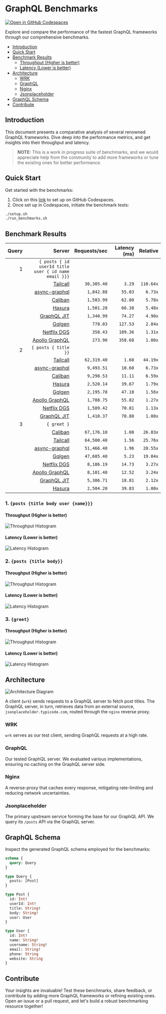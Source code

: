 # GraphQL Benchmarks <!-- omit from toc -->

[![Open in GitHub Codespaces](https://github.com/codespaces/badge.svg)](https://codespaces.new/tailcallhq/graphql-benchmarks)

Explore and compare the performance of the fastest GraphQL frameworks through our comprehensive benchmarks.

- [Introduction](#introduction)
- [Quick Start](#quick-start)
- [Benchmark Results](#benchmark-results)
  - [Throughput (Higher is better)](#throughput-higher-is-better)
  - [Latency (Lower is better)](#latency-lower-is-better)
- [Architecture](#architecture)
  - [WRK](#wrk)
  - [GraphQL](#graphql)
  - [Nginx](#nginx)
  - [Jsonplaceholder](#jsonplaceholder)
- [GraphQL Schema](#graphql-schema)
- [Contribute](#contribute)

[Tailcall]: https://github.com/tailcallhq/tailcall
[Gqlgen]: https://github.com/99designs/gqlgen
[Apollo GraphQL]: https://github.com/apollographql/apollo-server
[Netflix DGS]: https://github.com/netflix/dgs-framework
[Caliban]: https://github.com/ghostdogpr/caliban
[async-graphql]: https://github.com/async-graphql/async-graphql
[Hasura]: https://github.com/hasura/graphql-engine
[GraphQL JIT]: https://github.com/zalando-incubator/graphql-jit

## Introduction

This document presents a comparative analysis of several renowned GraphQL frameworks. Dive deep into the performance metrics, and get insights into their throughput and latency.

> **NOTE:** This is a work in progress suite of benchmarks, and we would appreciate help from the community to add more frameworks or tune the existing ones for better performance.

## Quick Start

Get started with the benchmarks:

1. Click on this [link](https://codespaces.new/tailcallhq/graphql-benchmarks) to set up on GitHub Codespaces.
2. Once set up in Codespaces, initiate the benchmark tests:

```bash
./setup.sh
./run_benchmarks.sh
```

## Benchmark Results

<!-- PERFORMANCE_RESULTS_START -->

| Query | Server | Requests/sec | Latency (ms) | Relative |
|-------:|--------:|--------------:|--------------:|---------:|
| 1 | `{ posts { id userId title user { id name email }}}` |
|| [Tailcall] | `30,305.40` | `3.29` | `110.64x` |
|| [async-graphql] | `1,842.88` | `55.03` | `6.73x` |
|| [Caliban] | `1,583.99` | `62.80` | `5.78x` |
|| [Hasura] | `1,501.28` | `66.38` | `5.48x` |
|| [GraphQL JIT] | `1,340.99` | `74.27` | `4.90x` |
|| [Gqlgen] | `778.03` | `127.53` | `2.84x` |
|| [Netflix DGS] | `358.43` | `189.36` | `1.31x` |
|| [Apollo GraphQL] | `273.90` | `358.68` | `1.00x` |
| 2 | `{ posts { title }}` |
|| [Tailcall] | `62,319.40` | `1.60` | `44.19x` |
|| [async-graphql] | `9,493.51` | `10.60` | `6.73x` |
|| [Caliban] | `9,298.53` | `11.11` | `6.59x` |
|| [Hasura] | `2,520.14` | `39.67` | `1.79x` |
|| [Gqlgen] | `2,195.78` | `47.18` | `1.56x` |
|| [Apollo GraphQL] | `1,788.75` | `55.82` | `1.27x` |
|| [Netflix DGS] | `1,589.42` | `70.81` | `1.13x` |
|| [GraphQL JIT] | `1,410.37` | `70.80` | `1.00x` |
| 3 | `{ greet }` |
|| [Caliban] | `67,176.10` | `1.08` | `26.83x` |
|| [Tailcall] | `64,500.40` | `1.56` | `25.76x` |
|| [async-graphql] | `51,466.40` | `1.96` | `20.55x` |
|| [Gqlgen] | `47,685.40` | `5.23` | `19.04x` |
|| [Netflix DGS] | `8,186.19` | `14.73` | `3.27x` |
|| [Apollo GraphQL] | `8,101.40` | `12.52` | `3.24x` |
|| [GraphQL JIT] | `5,306.71` | `18.81` | `2.12x` |
|| [Hasura] | `2,504.20` | `39.83` | `1.00x` |

<!-- PERFORMANCE_RESULTS_END -->



### 1. `{posts {title body user {name}}}`
#### Throughput (Higher is better)

![Throughput Histogram](assets/req_sec_histogram1.png)

#### Latency (Lower is better)

![Latency Histogram](assets/latency_histogram1.png)

### 2. `{posts {title body}}`
#### Throughput (Higher is better)

![Throughput Histogram](assets/req_sec_histogram2.png)

#### Latency (Lower is better)

![Latency Histogram](assets/latency_histogram2.png)

### 3. `{greet}`
#### Throughput (Higher is better)

![Throughput Histogram](assets/req_sec_histogram3.png)

#### Latency (Lower is better)

![Latency Histogram](assets/latency_histogram3.png)

## Architecture

![Architecture Diagram](assets/architecture.png)

A client (`wrk`) sends requests to a GraphQL server to fetch post titles. The GraphQL server, in turn, retrieves data from an external source, `jsonplaceholder.typicode.com`, routed through the `nginx` reverse proxy.

### WRK

`wrk` serves as our test client, sending GraphQL requests at a high rate.

### GraphQL

Our tested GraphQL server. We evaluated various implementations, ensuring no caching on the GraphQL server side.

### Nginx

A reverse-proxy that caches every response, mitigating rate-limiting and reducing network uncertainties.

### Jsonplaceholder

The primary upstream service forming the base for our GraphQL API. We query its `/posts` API via the GraphQL server.

## GraphQL Schema

Inspect the generated GraphQL schema employed for the benchmarks:

```graphql
schema {
  query: Query
}

type Query {
  posts: [Post]
}

type Post {
  id: Int!
  userId: Int!
  title: String!
  body: String!
  user: User
}

type User {
  id: Int!
  name: String!
  username: String!
  email: String!
  phone: String
  website: String
}
```

## Contribute

Your insights are invaluable! Test these benchmarks, share feedback, or contribute by adding more GraphQL frameworks or refining existing ones. Open an issue or a pull request, and let's build a robust benchmarking resource together!
